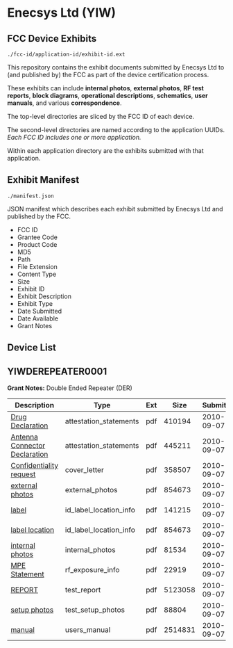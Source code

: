 # Enecsys Ltd (YIW)
## FCC Device Exhibits

```
./fcc-id/application-id/exhibit-id.ext
```

This repository contains the exhibit documents submitted by Enecsys Ltd to (and published by) the FCC as part of the device certification process.

These exhibits can include **internal photos**, **external photos**, **RF test reports**, **block diagrams**, **operational descriptions**, **schematics**, **user manuals**, and various **correspondence**.

The top-level directories are sliced by the FCC ID of each device.

The second-level directories are named according to the application UUIDs. *Each FCC ID includes one or more application.*

Within each application directory are the exhibits submitted with that application. 

## Exhibit Manifest

```
./manifest.json
```

JSON manifest which describes each exhibit submitted by Enecsys Ltd and published by the FCC.

- FCC ID
- Grantee Code
- Product Code
- MD5
- Path
- File Extension
- Content Type
- Size
- Exhibit ID
- Exhibit Description
- Exhibit Type
- Date Submitted
- Date Available
- Grant Notes

## Device List
## YIWDEREPEATER0001
**Grant Notes:** Double Ended Repeater (DER)

| Description | Type | Ext | Size | Submitted | Available |
| ----------- | ---- | --- | ---- | --------- | --------- |
| [Drug Declaration](YIWDEREPEATER0001/86ae1c870a657f4291488bc6e4e4ab4d/1338902.pdf) | attestation_statements | pdf | 410194 | 2010-09-07 | 2010-09-07 |
| [Antenna Connector Declaration](YIWDEREPEATER0001/86ae1c870a657f4291488bc6e4e4ab4d/1338903.pdf) | attestation_statements | pdf | 445211 | 2010-09-07 | 2010-09-07 |
| [Confidentiality request](YIWDEREPEATER0001/86ae1c870a657f4291488bc6e4e4ab4d/1338905.pdf) | cover_letter | pdf | 358507 | 2010-09-07 | 2010-09-07 |
| [external photos](YIWDEREPEATER0001/86ae1c870a657f4291488bc6e4e4ab4d/1338906.pdf) | external_photos | pdf | 854673 | 2010-09-07 | 2010-09-07 |
| [label](YIWDEREPEATER0001/86ae1c870a657f4291488bc6e4e4ab4d/1338907.pdf) | id_label_location_info | pdf | 141215 | 2010-09-07 | 2010-09-07 |
| [label location](YIWDEREPEATER0001/86ae1c870a657f4291488bc6e4e4ab4d/1338906.pdf) | id_label_location_info | pdf | 854673 | 2010-09-07 | 2010-09-07 |
| [internal photos](YIWDEREPEATER0001/86ae1c870a657f4291488bc6e4e4ab4d/1338909.pdf) | internal_photos | pdf | 81534 | 2010-09-07 | 2010-09-07 |
| [MPE Statement](YIWDEREPEATER0001/86ae1c870a657f4291488bc6e4e4ab4d/1338913.pdf) | rf_exposure_info | pdf | 22919 | 2010-09-07 | 2010-09-07 |
| [REPORT](YIWDEREPEATER0001/86ae1c870a657f4291488bc6e4e4ab4d/1338918.pdf) | test_report | pdf | 5123058 | 2010-09-07 | 2010-09-07 |
| [setup photos](YIWDEREPEATER0001/86ae1c870a657f4291488bc6e4e4ab4d/1338916.pdf) | test_setup_photos | pdf | 88804 | 2010-09-07 | 2010-09-07 |
| [manual](YIWDEREPEATER0001/86ae1c870a657f4291488bc6e4e4ab4d/1338917.pdf) | users_manual | pdf | 2514831 | 2010-09-07 | 2010-09-07 |
